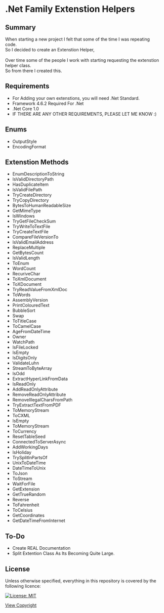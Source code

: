 # .Net Family Extenstion Helpers


## Summary
When starting a new project I felt that some of the time I was repeating code.<br>
So I decided to create an Extenstion Helper, <br><br>Over time some of the people I work with
starting requesting the extenstion helper class.<br>So from there I created this.

## Requirements
   - For Adding your own extenstions, you will need .Net Standard.
   - Framework 4.6.2 Required For .Net
   - .Net Core 1.0
   - IF THERE ARE ANY OTHER REQUIREMENTS, PLEASE LET ME KNOW :)
## Enums
   - OutputStyle
   - EncodingFormat
   
## Extenstion Methods
   - EnumDescriptionToString
   - IsValidDirectoryPath
   - HasDuplicateItem
   - IsValidFilePath
   - TryCreateDirectory
   - TryCopyDirectory
   - BytesToHumanReadableSize
   - GetMimeType
   - IsWindows
   - TryGetFileCheckSum
   - TryWriteToTextFile
   - TryCreateTextFile
   - CompareFileVersionTo
   - IsValidEmailAddress
   - ReplaceMultiple
   - GetBytesCount
   - IsValidLength
   - ToEnum
   - WordCount
   - RecuriveChar
   - ToXmlDocument
   - ToXDocument
   - TryReadValueFromXmlDoc
   - ToWords
   - AssemblyVersion
   - PrintColouredText
   - BubbleSort
   - Swap
   - ToTitleCase
   - ToCamelCase
   - AgeFromDateTime
   - Owner
   - WatchPath
   - IsFileLocked
   - IsEmpty
   - IsDigitsOnly
   - ValidateLuhn
   - StreamToByteArray
   - IsOdd
   - ExtractHyperLinkFromData
   - IsReadOnly
   - AddReadOnlyAttribute
   - RemoveReadOnlyAttribute
   - RemoveIllegalCharsFromPath
   - TryExtractTextFromPDF
   - ToMemoryStream
   - ToCXML
   - IsEmpty<T>
   - ToMemoryStream
   - ToCurrency
   - ResetTableSeed
   - ConnectedToServerAsync
   - AddWorkingDays
   - IsHoliday
   - TrySplitInPartsOf
   - UnixToDateTime
   - DateTimeToUnix
   - ToJson
   - ToStream
   - WaitForFile
   - GetExtension
   - GetTrueRandom
   - Reverse
   - ToFahrenheit
   - ToCelsius
   - GetCoordinates
   - GetDateTimeFromInternet
   
## To-Do
- Create REAL Documentation
- Split Extention Class As Its Becoming Quite Large.

## License
Unless otherwise specified, everything in this repository is covered by the following licence:

[![License: MIT](https://img.shields.io/badge/License-MIT-yellow.svg)](https://opensource.org/licenses/MIT)

[View Copyright](https://opensource.org/licenses/MIT)
